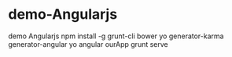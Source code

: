 # demo-Angularjs
demo Angularjs
npm install -g grunt-cli bower yo generator-karma generator-angular
yo angular ourApp
grunt serve
